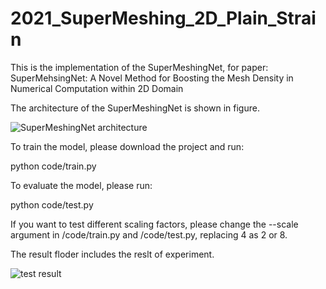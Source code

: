# 2021_SuperMeshing_2D_Plain_Strain

This is the implementation of the SuperMeshingNet, for paper: SuperMehsingNet: A Novel Method for Boosting the Mesh Density in Numerical Computation within 2D Domain

The architecture of the SuperMeshingNet is shown in figure.

![SuperMeshingNet architecture](https://s2.loli.net/2021/12/13/mUZhL4EgJqHPy9z.png)

To train the model, please download the project and run:

python code/train.py

To evaluate the model, please run:

python code/test.py

If you want to test different scaling factors, please change the --scale argument in /code/train.py and /code/test.py, replacing 4 as 2 or 8.

The result floder includes the reslt of experiment.

![test result](https://s2.loli.net/2021/12/13/mUZhL4EgJqHPy9z.png)
